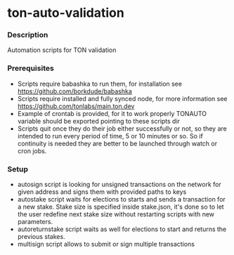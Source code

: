 # ton-auto-validation

### Description
Automation scripts for TON validation

### Prerequisites
* Scripts require babashka to run them, for installation see https://github.com/borkdude/babashka
* Scripts require installed and fully synced node, for more information see https://github.com/tonlabs/main.ton.dev
* Example of crontab is provided, for it to work properly TONAUTO variable should be exported pointing to these scripts dir
* Scripts quit once they do their job either successfully or not, so they are intended to run every period of time, 5 or 10 minutes or so. So if continuity is needed they are better to be launched through watch or cron jobs.

### Setup
* autosign script is looking for unsigned transactions on the network for given address and signs them with provided paths to keys
* autostake script waits for elections to starts and sends a transaction for a new stake. Stake size is specified inside stake.json, it's done so to let the user redefine next stake size without restarting scripts with new parameters.
* autoreturnstake script waits as well for elections to start and returns the previous stakes.
* multisign script allows to submit or sign multiple transactions

